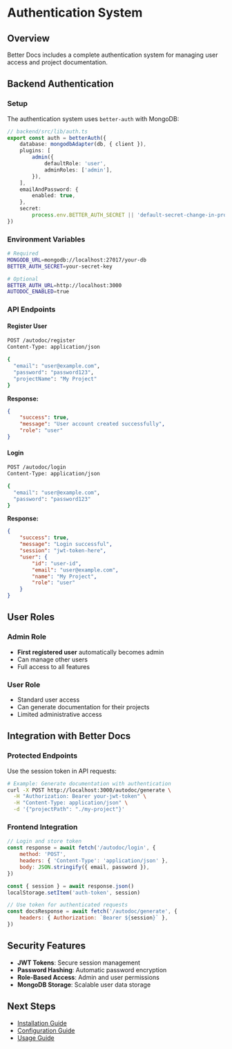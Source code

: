# Authentication System

## Overview

Better Docs includes a complete authentication system for managing user access and project documentation.

## Backend Authentication

### Setup

The authentication system uses `better-auth` with MongoDB:

```typescript
// backend/src/lib/auth.ts
export const auth = betterAuth({
    database: mongodbAdapter(db, { client }),
    plugins: [
        admin({
            defaultRole: 'user',
            adminRoles: ['admin'],
        }),
    ],
    emailAndPassword: {
        enabled: true,
    },
    secret:
        process.env.BETTER_AUTH_SECRET || 'default-secret-change-in-production',
})
```

### Environment Variables

```bash
# Required
MONGODB_URL=mongodb://localhost:27017/your-db
BETTER_AUTH_SECRET=your-secret-key

# Optional
BETTER_AUTH_URL=http://localhost:3000
AUTODOC_ENABLED=true
```

### API Endpoints

#### Register User

```bash
POST /autodoc/register
Content-Type: application/json

{
  "email": "user@example.com",
  "password": "password123",
  "projectName": "My Project"
}
```

**Response:**

```json
{
    "success": true,
    "message": "User account created successfully",
    "role": "user"
}
```

#### Login

```bash
POST /autodoc/login
Content-Type: application/json

{
  "email": "user@example.com",
  "password": "password123"
}
```

**Response:**

```json
{
    "success": true,
    "message": "Login successful",
    "session": "jwt-token-here",
    "user": {
        "id": "user-id",
        "email": "user@example.com",
        "name": "My Project",
        "role": "user"
    }
}
```

## User Roles

### Admin Role

-   **First registered user** automatically becomes admin
-   Can manage other users
-   Full access to all features

### User Role

-   Standard user access
-   Can generate documentation for their projects
-   Limited administrative access

## Integration with Better Docs

### Protected Endpoints

Use the session token in API requests:

```bash
# Example: Generate documentation with authentication
curl -X POST http://localhost:3000/autodoc/generate \
  -H "Authorization: Bearer your-jwt-token" \
  -H "Content-Type: application/json" \
  -d '{"projectPath": "./my-project"}'
```

### Frontend Integration

```javascript
// Login and store token
const response = await fetch('/autodoc/login', {
    method: 'POST',
    headers: { 'Content-Type': 'application/json' },
    body: JSON.stringify({ email, password }),
})

const { session } = await response.json()
localStorage.setItem('auth-token', session)

// Use token for authenticated requests
const docsResponse = await fetch('/autodoc/generate', {
    headers: { Authorization: `Bearer ${session}` },
})
```

## Security Features

-   **JWT Tokens**: Secure session management
-   **Password Hashing**: Automatic password encryption
-   **Role-Based Access**: Admin and user permissions
-   **MongoDB Storage**: Scalable user data storage

## Next Steps

-   [Installation Guide](./installation.md)
-   [Configuration Guide](./configuration.md)
-   [Usage Guide](./usage.md)
